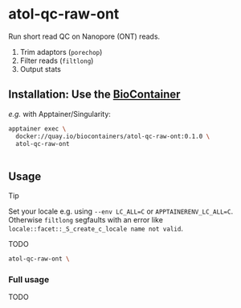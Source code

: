 # atol-qc-raw-ont

Run short read QC on Nanopore (ONT) reads.

1. Trim adaptors (`porechop`)
2. Filter reads (`filtlong`)
3. Output stats

## Installation: Use the [BioContainer](https://quay.io/repository/biocontainers/atol-qc-raw-ont?tab=tags)

*e.g.* with Apptainer/Singularity:

```bash
apptainer exec \
  docker://quay.io/biocontainers/atol-qc-raw-ont:0.1.0 \
  atol-qc-raw-ont  
  
```

## Usage

> [!TIP]
> 
> Set your locale e.g. using `--env LC_ALL=C` or `APPTAINERENV_LC_ALL=C`.
> Otherwise `filtlong` segfaults with an error like
> `locale::facet::_S_create_c_locale name not valid`.

TODO

```bash
atol-qc-raw-ont \
```

### Full usage

TODO

```
```
